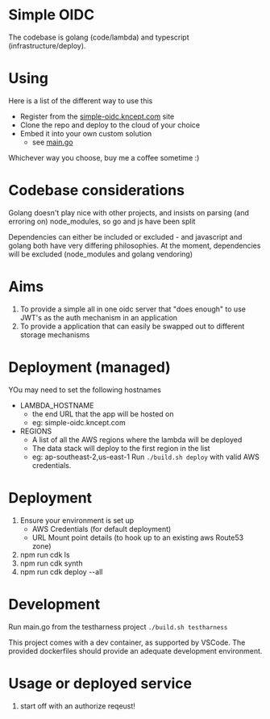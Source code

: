 # Simple OIDC

The codebase is golang (code/lambda) and typescript (infrastructure/deploy).

# Using
Here is a list of the different way to use this
* Register from the [simple-oidc.kncept.com](https://simple-oidc.kncept.com) site
* Clone the repo and deploy to the cloud of your choice
* Embed it into your own custom solution
  - see [main.go](service/main.go)

Whichever way you choose, buy me a coffee sometime :)

# Codebase considerations
Golang doesn't play nice with other projects, and insists on parsing (and erroring on) node_modules, so go and js have been split

Dependencies can either be included or excluded - and javascript and golang both have very differing philosophies.
At the moment, dependencies will be excluded (node_modules and golang vendoring)

# Aims
1) To provide a simple all in one oidc server that "does enough" to use JWT's as the auth mechanism in an application
2) To provide a application that can easily be swapped out to different storage mechanisms

# Deployment (managed)
YOu may need to set the following hostnames
  - LAMBDA_HOSTNAME
    - the end URL that the app will be hosted on
    - eg: simple-oidc.kncept.com
  - REGIONS
    - A list of all the AWS regions where the lambda will be deployed
    - The data stack will deploy to the first region in the list
    - eg: ap-southeast-2,us-east-1
Run `./build.sh deploy` with valid AWS credentials.

# Deployment 
1) Ensure your environment is set up
    * AWS Credentials (for default deployment)
    * URL Mount point details (to hook up to an existing aws Route53 zone)
2) npm run cdk ls
3) npm run cdk synth
3) npm run cdk deploy --all


# Development
Run main.go from the testharness project
`./build.sh testharness`

This project comes with a dev container, as supported by VSCode.
The provided dockerfiles should provide an adequate development environment.

# Usage or deployed service
1) start off with an authorize reqeust!
